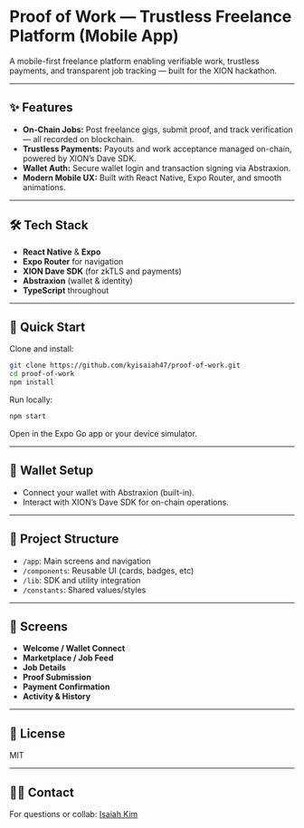 # Proof of Work — Trustless Freelance Platform (Mobile App)

A mobile-first freelance platform enabling verifiable work, trustless payments, and transparent job tracking — built for the XION hackathon.

---

## ✨ Features

- **On-Chain Jobs:** Post freelance gigs, submit proof, and track verification — all recorded on blockchain.
- **Trustless Payments:** Payouts and work acceptance managed on-chain, powered by XION’s Dave SDK.
- **Wallet Auth:** Secure wallet login and transaction signing via Abstraxion.
- **Modern Mobile UX:** Built with React Native, Expo Router, and smooth animations.

---

## 🛠️ Tech Stack

- **React Native** & **Expo**
- **Expo Router** for navigation
- **XION Dave SDK** (for zkTLS and payments)
- **Abstraxion** (wallet & identity)
- **TypeScript** throughout

---

## 🚀 Quick Start

Clone and install:

```bash
git clone https://github.com/kyisaiah47/proof-of-work.git
cd proof-of-work
npm install
```

Run locally:

```bash
npm start
```
Open in the Expo Go app or your device simulator.

---

## 🔑 Wallet Setup

- Connect your wallet with Abstraxion (built-in).
- Interact with XION’s Dave SDK for on-chain operations.

---

## 📱 Project Structure

- `/app`: Main screens and navigation
- `/components`: Reusable UI (cards, badges, etc)
- `/lib`: SDK and utility integration
- `/constants`: Shared values/styles

---

## 📝 Screens

- **Welcome / Wallet Connect**
- **Marketplace / Job Feed**
- **Job Details**
- **Proof Submission**
- **Payment Confirmation**
- **Activity & History**

---

## 📄 License

MIT

---

## 🙋‍♂️ Contact

For questions or collab: [Isaiah Kim](https://github.com/kyisaiah47)
